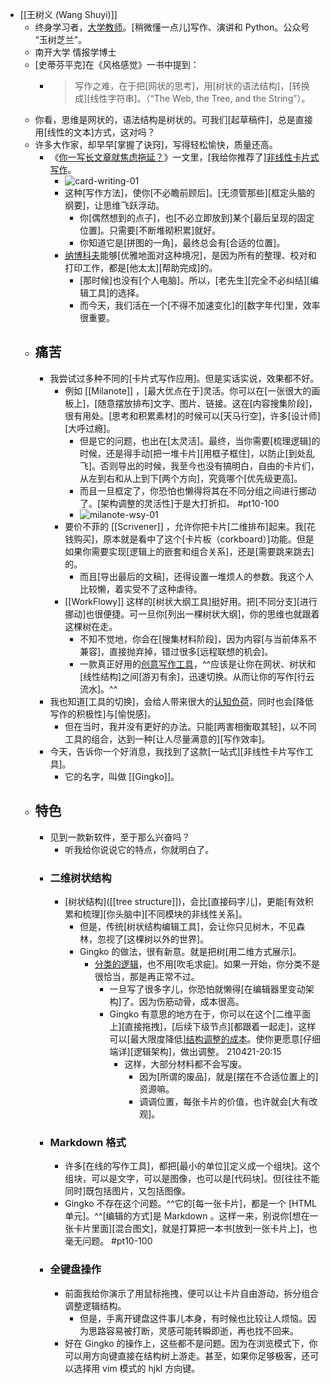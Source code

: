 - [[王树义 (Wang Shuyi)]]
    - 终身学习者，[大学教师](https://www.zhihu.com/people/wang-shu-yi-11)。[稍微懂一点儿]写作、演讲和 Python。公众号 “玉树芝兰”。
    - 南开大学 情报学博士
    - [史蒂芬平克]在《风格感觉》一书中提到：
        - > 写作之难，在于把[网状的思考]，用[树状的语法结构]，[转换成][线性字符串]。（“The Web, the Tree, and the String”）。
    - 你看，思维是网状的，语法结构是树状的。可我们[起草稿件]，总是直接用[线性的文本]方式，这对吗？
    - 许多大作家，却早早[掌握了诀窍]，写得轻松愉快，质量还高。
        - 《[你一写长文章就焦虑拖延？](https://link.zhihu.com/?target=https%3A//www.jianshu.com/p/16eb649519cd)》一文里，[我给你推荐了][非线性卡片式写作](((FMNpOodu6)))。
            - ![card-writing-01](https://pic2.zhimg.com/80/v2-3dd37030ac7e79950f8f839d5dee202d.jpg)
            - 这种[写作方法]，使你[不必瞻前顾后]。[无须管那些][框定头脑的纲要]，让思维飞跃浮动。
                - 你[偶然想到的点子]，也[不必立即放到]某个[最后呈现的固定位置]。只需要[不断堆砌积累]就好。
                - 你知道它是[拼图的一角]，最终总会有[合适的位置]。
            - [纳博科夫](((YX_zqR_fI)))能够[优雅地面对这种境况]，是因为所有的整理、校对和打印工作，都是[他太太][帮助完成]的。
                - [那时候]也没有[个人电脑]。所以，[老先生][完全不必纠结][编辑工具]的选择。
                - 而今天，我们活在一个[不得不加速变化]的[数字年代]里，效率很重要。
    - ## 痛苦
        - 我尝试过多种不同的[卡片式写作应用]。但是实话实说，效果都不好。
            - 例如 [[Milanote]] ，[最大优点在于]灵活。你可以在[一张很大的画板上]，[随意摆放排布]文字、图片、链接。这在[内容搜集阶段]，很有用处。[思考和积累素材]的时候可以[天马行空]，许多[设计师][大呼过瘾]。 
                - 但是它的问题，也出在[太灵活]。最终，当你需要[梳理逻辑]的时候，还是得手动[把一堆卡片][用框子框住]，以防止[到处乱飞]。否则导出的时候，我至今也没有搞明白，自由的卡片们，从左到右和从上到下[两个方向]，究竟哪个[优先级更高]。
                - 而且一旦框定了，你恐怕也懒得将其在不同分组之间进行挪动了。[架构调整的灵活性]于是大打折扣。 #pt10-100
                - ![milanote-wsy-01](https://pic2.zhimg.com/80/v2-f516ae4c9111d6459c1a04a53343b421.jpg)
            - 要价不菲的 [[Scrivener]] ，允许你把卡片[二维排布]起来。我[花钱购买]，原本就是看中了这个[卡片板（corkboard）]功能。但是如果你需要实现[逻辑上的嵌套和组合关系]，还是[需要跳来跳去]的。
                - 而且[导出最后的文稿]，还得设置一堆烦人的参数。我这个人比较懒，着实受不了这种虐待。
            - [[WorkFlowy]] 这样的[树状大纲工具]挺好用。把[不同分支][进行挪动]也很便捷。可一旦你[列出一棵树状大纲]，你的思维也就跟着这棵树在走。
                - 不知不觉地，你会在[搜集材料阶段]，因为内容[与当前体系不兼容]，直接抛弃掉，错过很多[远程联想的机会]。
                - 一款真正好用的[创意写作工具](((0Dgs4VPU8)))，^^应该是让你在网状、树状和[线性结构]之间[游刃有余]，迅速切换。从而让你的写作[行云流水]。^^
        - 我也知道[工具的切换]，会给人带来很大的[认知负荷](((WlXPzRY7M)))，同时也会[降低写作的积极性]与[愉悦感]。
            - 但在当时，我并没有更好的办法。只能[两害相衡取其轻]，以不同工具的组合，达到一种[让人尽量满意的][写作效率]。
        - 今天，告诉你一个好消息，我找到了这款[一站式][非线性卡片写作工具]。
            - 它的名字，叫做 [[Gingko]]。
    - ## 特色
        - 见到一款新软件，至于那么兴奋吗？
            - 听我给你说说它的特点，你就明白了。
        - ### 二维树状结构
            - [树状结构]([[tree structure]])，会比[直接码字儿]，更能[有效积累和梳理][你头脑中][不同模块的非线性关系]。
                - 但是，传统[树状结构编辑工具]，会让你只见树木，不见森林，忽视了[这棵树以外的世界]。
                - Gingko 的做法，很有新意。就是把树[用二维方式展示]。
                    - [分类的逻辑]([[classification]])，也不用[吹毛求疵]。如果一开始，你分类不是很恰当，那是再正常不过。
                        - 一旦写了很多字儿，你恐怕就懒得[在编辑器里变动架构]了。因为伤筋动骨，成本很高。
                        - Gingko 有意思的地方在于，你可以在这个[二维平面上][直接拖拽]，[后续下级节点][都跟着一起走]，这样可以[最大限度降低][结构调整的成本](((LoQIBcBIj)))。使你更愿意[仔细端详][逻辑架构]，做出调整。
210421-20:15
                            - 这样，大部分材料都不会写废。
                                - 因为[所谓的废品]，就是[摆在不合适位置上的]资源嘛。
                                - 调调位置，每张卡片的价值，也许就会[大有改观]。
        - ### Markdown 格式
            - 许多[在线的写作工具]，都把[最小的单位][定义成一个组块]。这个组块，可以是文字，可以是图像，也可以是[代码块]。但[往往不能同时]既包括图片，又包括图像。
            - Gingko 不存在这个问题。^^它的[每一张卡片]，都是一个 [HTML 单元]。^^[编辑的方式]是 Markdown 。这样一来，别说你[想在一张卡片里面][混合图文]，就是打算把一本书[放到一张卡片上]，也毫无问题。 #pt10-100
        - ### 全键盘操作
            - 前面我给你演示了用鼠标拖拽，便可以让卡片自由游动，拆分组合调整逻辑结构。
                - 但是，手离开键盘这件事儿本身，有时候也比较让人烦恼。因为思路容易被打断，灵感可能转瞬即逝，再也找不回来。
            - 好在 Gingko 的操作上，这些都不是问题。因为在浏览模式下，你可以用方向键直接在结构树上游走。甚至，如果你足够极客，还可以选择用 vim 模式的 hjkl 方向键。
